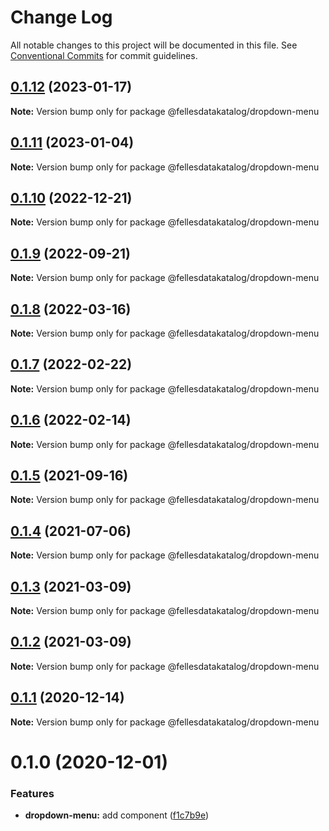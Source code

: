 # Change Log

All notable changes to this project will be documented in this file.
See [Conventional Commits](https://conventionalcommits.org) for commit guidelines.

## [0.1.12](https://github.com/fellesdatakatalog/fdk-kit/compare/@fellesdatakatalog/dropdown-menu@0.1.11...@fellesdatakatalog/dropdown-menu@0.1.12) (2023-01-17)

**Note:** Version bump only for package @fellesdatakatalog/dropdown-menu





## [0.1.11](https://github.com/fellesdatakatalog/fdk-kit/compare/@fellesdatakatalog/dropdown-menu@0.1.10...@fellesdatakatalog/dropdown-menu@0.1.11) (2023-01-04)

**Note:** Version bump only for package @fellesdatakatalog/dropdown-menu





## [0.1.10](https://github.com/fellesdatakatalog/fdk-kit/compare/@fellesdatakatalog/dropdown-menu@0.1.9...@fellesdatakatalog/dropdown-menu@0.1.10) (2022-12-21)

**Note:** Version bump only for package @fellesdatakatalog/dropdown-menu





## [0.1.9](https://github.com/fellesdatakatalog/fdk-kit/compare/@fellesdatakatalog/dropdown-menu@0.1.8...@fellesdatakatalog/dropdown-menu@0.1.9) (2022-09-21)

**Note:** Version bump only for package @fellesdatakatalog/dropdown-menu





## [0.1.8](https://github.com/fellesdatakatalog/fdk-kit/compare/@fellesdatakatalog/dropdown-menu@0.1.7...@fellesdatakatalog/dropdown-menu@0.1.8) (2022-03-16)

**Note:** Version bump only for package @fellesdatakatalog/dropdown-menu





## [0.1.7](https://github.com/fellesdatakatalog/fdk-kit/compare/@fellesdatakatalog/dropdown-menu@0.1.6...@fellesdatakatalog/dropdown-menu@0.1.7) (2022-02-22)

**Note:** Version bump only for package @fellesdatakatalog/dropdown-menu





## [0.1.6](https://github.com/fellesdatakatalog/fdk-kit/compare/@fellesdatakatalog/dropdown-menu@0.1.5...@fellesdatakatalog/dropdown-menu@0.1.6) (2022-02-14)

**Note:** Version bump only for package @fellesdatakatalog/dropdown-menu





## [0.1.5](https://github.com/fellesdatakatalog/fdk-kit/compare/@fellesdatakatalog/dropdown-menu@0.1.4...@fellesdatakatalog/dropdown-menu@0.1.5) (2021-09-16)

**Note:** Version bump only for package @fellesdatakatalog/dropdown-menu





## [0.1.4](https://github.com/fellesdatakatalog/fdk-kit/compare/@fellesdatakatalog/dropdown-menu@0.1.3...@fellesdatakatalog/dropdown-menu@0.1.4) (2021-07-06)

**Note:** Version bump only for package @fellesdatakatalog/dropdown-menu





## [0.1.3](https://github.com/fellesdatakatalog/fdk-kit/compare/@fellesdatakatalog/dropdown-menu@0.1.2...@fellesdatakatalog/dropdown-menu@0.1.3) (2021-03-09)

**Note:** Version bump only for package @fellesdatakatalog/dropdown-menu





## [0.1.2](https://github.com/fellesdatakatalog/fdk-kit/compare/@fellesdatakatalog/dropdown-menu@0.1.1...@fellesdatakatalog/dropdown-menu@0.1.2) (2021-03-09)

**Note:** Version bump only for package @fellesdatakatalog/dropdown-menu





## [0.1.1](https://github.com/fellesdatakatalog/fdk-kit/compare/@fellesdatakatalog/dropdown-menu@0.1.0...@fellesdatakatalog/dropdown-menu@0.1.1) (2020-12-14)

**Note:** Version bump only for package @fellesdatakatalog/dropdown-menu





# 0.1.0 (2020-12-01)


### Features

* **dropdown-menu:** add component ([f1c7b9e](https://github.com/fellesdatakatalog/fdk-kit/commit/f1c7b9ebc7e33a1495f7a2f3dfdc7a41e3bef608))
